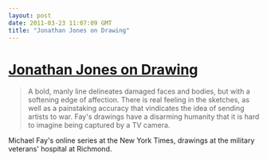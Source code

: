 ```yaml
---
layout: post
date: 2011-03-23 11:07:09 GMT
title: "Jonathan Jones on Drawing"
---
```

# [Jonathan Jones on Drawing](http://www.guardian.co.uk/artanddesign/jonathanjonesblog/2011/mar/21/michael-fay-war-drawings)

> A bold, manly line delineates damaged faces and bodies, but with a softening edge of affection. There is real feeling in the sketches, as well as a painstaking accuracy that vindicates the idea of sending artists to war. Fay's drawings have a disarming humanity that it is hard to imagine being captured by a TV camera.



Michael Fay's online series at the New York Times, drawings at the military veterans' hospital at Richmond.
